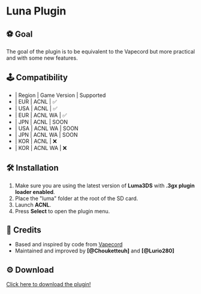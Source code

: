 # Luna Plugin

## ⚽ Goal

The goal of the plugin is to be equivalent to the Vapecord but more practical and with some new features.

## 🕹️ Compatibility
- | Region | Game Version | Supported 
- | EUR    | ACNL         | ✅
- | USA    | ACNL         | ✅
- | EUR    | ACNL WA      | ✅
- | JPN    | ACNL         | SOON
- | USA    | ACNL WA      | SOON
- | JPN    | ACNL WA      | SOON
- | KOR    | ACNL         | ❌
- | KOR    | ACNL WA      | ❌

## 🛠️ Installation

1. Make sure you are using the latest version of **Luma3DS** with **.3gx plugin loader enabled**.
2. Place the "luma" folder at the root of the SD card.
3. Launch **ACNL**.
4. Press **Select** to open the plugin menu.

 
## 🧱 Credits

- Based and inspired by code from [Vapecord](https://github.com/RedShyGuy/Vapecord-ACNL-Plugin) 
- Maintained and improved by **[@Chouketteuh]** and **[@Lurio280]**

## ⚙️ Download
[Click here to download the plugin!](https://github.com/Chouketteuh/Luna-Plugin/releases)
